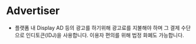 # Advertiser 



* 플랫폼 내 Display AD 등의 광고를 하기위해 광고료를 지불해야 하며 그 결제 수단으로 인디토큰(IDJ)을 사용합니다. 이용자 편의를 위해 법정 화폐도 가능합니다.&#x20;
